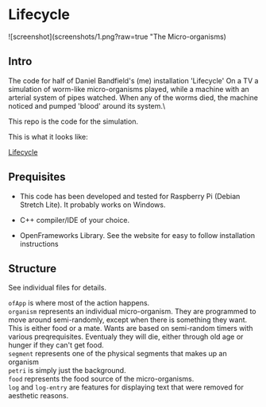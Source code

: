 # Lifecycle

![screenshot](screenshots/1.png?raw=true "The Micro-organisms)

## Intro

The code for half of Daniel Bandfield's (me) installation 'Lifecycle'
On a TV a simulation of worm-like micro-organisms played, while a machine with an arterial system of pipes watched. When any of the worms died, the machine noticed and pumped 'blood' around its system.\

This repo is the code for the simulation.

This is what it looks like:

<p><a href="https://vimeo.com/223166910">Lifecycle</a></p>

## Prequisites

- This code has been developed and tested for Raspberry Pi (Debian Stretch Lite). It probably works on Windows.

- C++ compiler/IDE of your choice.

- OpenFrameworks Library. See the website for easy to follow installation instructions

## Structure

See individual files for details.

`ofApp` is where most of the action happens.\
`organism` represents an individual micro-organism. They are programmed to move around semi-randomly, except when there is something they want. This is either food or a mate. Wants are based on semi-random timers with various preqrequisites. Eventualy they will die, either through old age or hunger if they can't get food.\
`segment` represents one of the physical segments that makes up an organism\
`petri` is simply just the background.\
`food` represents the food source of the micro-organisms.\
`log` and `log-entry` are features for displaying text that were removed for aesthetic reasons.
